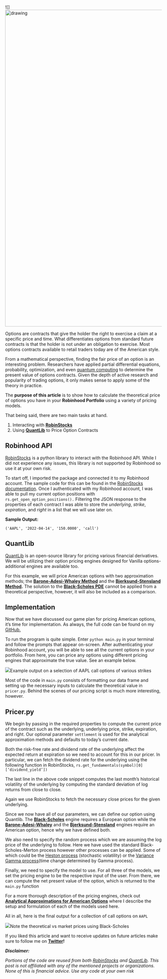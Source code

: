 
![] <img src="https://miro.medium.com/max/1020/1*xsW82f_F5lUdf34Wm1a4FA.jpeg" alt="drawing" width="1020"/>

Options are contracts that give the holder the right to exercise a claim at a specific price and time. What differentiates options from standard future contracts is that the holder is not under an obligation to exercise. Most options contracts available to retail traders today are of the American style.

From a mathematical perspective, finding the fair price of an option is an interesting problem. Researchers have applied partial differential equations, probability, optimization, and even [quantum computing](https://quantum-computing.ibm.com/lab/docs/iql/finance-labs) to determine the present value of options contracts. Given the depth of active research and popularity of trading options, it only makes sense to apply some of the theory in practice.

The **purpose of this article** is to show how to calculate the  theoretical price of options you have in your **Robinhood Portfolio** using a variety of pricing models.

That being said, there are  two main tasks at hand.

1.  Interacting with [**RobinStocks**](https://github.com/jmfernandes/robin_stocks)
2.  Using [**QuantLib**](https://www.quantlib.org/) to Price Option Contracts

Robinhood API
-------------

[RobinStocks](https://github.com/jmfernandes/robin_stocks) is a python library to interact with the Robinhood API. While I did not experience any issues, this library is not supported by Robinhood so use it at your own risk.

To start off, I imported the package and connected it to my Robinhood account. The sample code for this can be found in the [RobinStocks documentation](https://readthedocs.org/projects/robin-stocks/downloads/pdf/latest/). Once I authenticated with my Robinhood account, I was able to pull my current option positions with `rs.get_open_option_positions().` Filtering the JSON response to the properties of each contract I was able to store the _underlying_, _strike_, _expiration_, and _right_ in a list that we will use later on.

**Sample Output:**

```
('AAPL', '2022-04-14', '150.0000', 'call')
```

**QuantLib**
------------

[QuantLib](https://www.quantlib.org/) is an open-source library for pricing various financial derivatives. We will be utilizing their option pricing engines designed for Vanilla options- additional engines are available too.

For this example, we will price American options with two approximation methods; the [**Barone-Adesi-Whaley Method**](https://www.deriscope.com/docs/Barone_Adesi_Whaley_1987.pdf) and the [**Bjerksund-Stensland Method**](https://www.sciencedirect.com/science/article/abs/pii/095652219390009H)**.** The solution to the [**Black-Scholes PDE**](https://www.journals.uchicago.edu/doi/10.1086/260062) cannot be applied from a theoretical perspective, however, it will also be included as a comparison.


**Implementation**
------------------

Now that we have discussed our game plan for pricing American options, it’s time for implementation. As always, the full code can be found on my [GitHub.](https://github.com/jasonbohne123/Option_Pricing_Robinhood)

To run the program is quite simple. Enter `python main.py` in your terminal and follow the prompts that appear on-screen. After authenticating your Robinhood account, you will be able to see all the current options in your portfolio. From here, you can price any options using different pricing engines that approximate the true value. See an example below.

![](https://miro.medium.com/max/1400/1*e6E5nd-E0CqProywHwxFPA.png)Example output on a selection of AAPL call options of various strikes

Most of the code in `main.py` consists of formatting our data frame and setting up the necessary inputs to calculate the theoretical value in `pricer.py`. Behind the scenes of our pricing script is much more interesting, however.

Pricer.py
---------

We begin by passing in the required properties to compute the current price of the contract such as the underlying, underlying price, strike, expiration, and right. Our optional parameter `settlement` is used for the analytical approximation methods and defaults to today’s current date.

Both the risk-free rate and dividend rate of the underlying affect the expected return at expiration so we need to account for this in our pricer. In particular, we can fetch the dividend rate for the underlying using the following function in RobinStocks, `rs.get_fundamentals(symbol)[0][‘dividend_yield’])`

The last line in the above code snippet computes the last month’s historical volatility of the underlying by computing the standard deviation of log returns from close to close.

Again we use RobinStocks to fetch the necessary close prices for the given underlying.

Since we now have all of our parameters, we can define our option using Quantlib. The [**Black-Scholes**](https://www.journals.uchicago.edu/doi/10.1086/260062)  engine requires a European option while the [**Barone-Adesi-Whaley**](https://www.deriscope.com/docs/Barone_Adesi_Whaley_1987.pdf) and the [**Bjerksund-Stensland**](https://www.sciencedirect.com/science/article/abs/pii/095652219390009H) engines require an American option, hence why we have defined both.

We also need to specify the random process which we are assuming the log price of the underlying to follow. Here we have used the standard Black-Scholes-Merton process however other processes can be applied. Some of which could be the [Heston process](https://www.jstor.org/stable/2962057) (stochastic volatility) or the [Variance Gamma process](https://engineering.nyu.edu/sites/default/files/2018-09/CarrEuropeanFinReview1998.pdf)(time change determined by Gamma process).

Finally, we need to specify the model to use. For all three of the models, we set the pricing engine to be the respective input of the user. From there, we can compute the net present value of the option, which is returned to the `main.py` function

For a more thorough description of the pricing engines, check out [**Analytical Approximations for American Options**](https://medium.com/@jbohne822/analytical-approximations-for-american-options-bdf3ef984a4a)  where I describe the setup and formulation of each of the models used here.

All in all, here is the final output for a collection of call options on `AAPL`

![](https://miro.medium.com/max/1400/1*vQ-Yxdd3LwOl3WcLPaQ26w.png)Note the theoretical vs market prices using Black-Scholes



If you liked this article and want to receive updates on future articles make sure to follow me on [**Twitter**](https://twitter.com/jason_bohne)**!**

**_Disclaimer:_**

_Portions of the code are reused from both_ [_RobinStocks_](https://github.com/jmfernandes/robin_stocks) _and_ [_QuantLib_](https://www.quantlib.org/)_. This post is not affiliated with any of the mentioned projects or organizations. None of this is financial advice. Use any code at your own risk_

